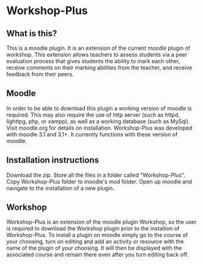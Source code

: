 Workshop-Plus
=============

## What is this?

This is a moodle plugin. It is an extension of the current moodle plugin of workshop. This extension allows teachers to assess students via a peer evaluation process that gives students the ability to mark each other, receive comments on their marking abilities from the teacher, and receive feedback from their peers.

## Moodle

In order to be able to download this plugin a working version of moodle is required. This may also require the use of http server (such as httpd, lighttpg, php, or xampp), as well as a working database (such as MySql).
Visit moodle.org for details on installation. Workshop-Plus was developed with moodle 3.1 and 3.1+. It currently functions with these version of moodle.

## Installation instructions

Download the zip.
Store all the files in a folder called "Workshop-Plus".
Copy Workshop-Plus folder to moodle's mod folder.
Open up moodle and navigate to the installation of a new plugin.

## Workshop

Workshop-Plus is an extension of the moodle plugin Workshop, so the user is required to download the Workshop plugin prior to the installion of Workshop-Plus. To install a plugin on moodle simply go to the course of your choosing, turn on editing and add an activity or resource with the name of the plugin of your choosing. It will then be displayed with the associated course and remain there even after you turn editing back off.
